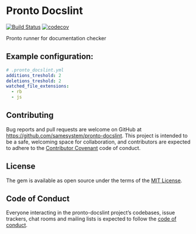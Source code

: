 # Pronto Docslint

[![Build Status](https://travis-ci.org/samesystem/pronto-docslint.svg?branch=master)](https://travis-ci.org/samesystem/pronto-docslints)
[![codecov](https://codecov.io/gh/samesystem/pronto-docslint/branch/master/graph/badge.svg)](https://codecov.io/gh/samesystem/pronto-docslint)

Pronto runner for documentation checker

## Example configuration:

```yaml
# .pronto_docslint.yml
additions_treshold: 2
deletions_treshold: 2
watched_file_extensions:
  - rb
  - js
```

## Contributing

Bug reports and pull requests are welcome on GitHub at https://github.com/samesystem/pronto-docslint. This project is intended to be a safe, welcoming space for collaboration, and contributors are expected to adhere to the [Contributor Covenant](http://contributor-covenant.org) code of conduct.

## License

The gem is available as open source under the terms of the [MIT License](https://opensource.org/licenses/MIT).

## Code of Conduct

Everyone interacting in the pronto-docslint project’s codebases, issue trackers, chat rooms and mailing lists is expected to follow the [code of conduct](https://github.com/samesystem/pronto-docslint/blob/master/CODE_OF_CONDUCT.md).
